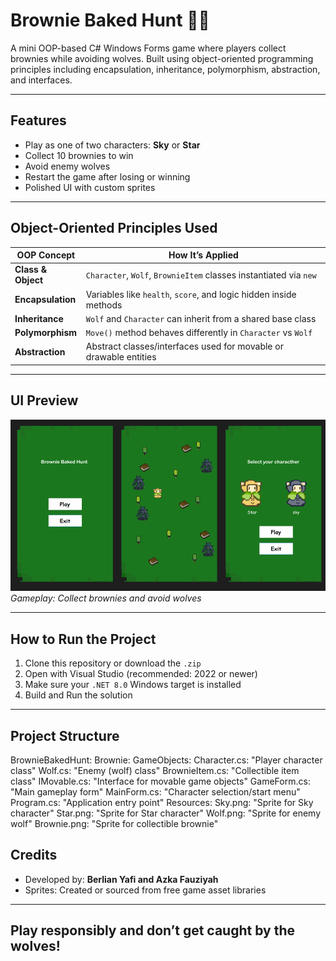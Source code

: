 # Brownie Baked Hunt 🍫🐺

A mini OOP-based C# Windows Forms game where players collect brownies while avoiding wolves. Built using object-oriented programming principles including encapsulation, inheritance, polymorphism, abstraction, and interfaces.

---

## Features

- Play as one of two characters: **Sky** or **Star**
- Collect 10 brownies to win
- Avoid enemy wolves
- Restart the game after losing or winning
- Polished UI with custom sprites

---

## Object-Oriented Principles Used

| OOP Concept     | How It’s Applied                                      |
|------------------|--------------------------------------------------------|
| **Class & Object** | `Character`, `Wolf`, `BrownieItem` classes instantiated via `new` |
| **Encapsulation** | Variables like `health`, `score`, and logic hidden inside methods |
| **Inheritance**   | `Wolf` and `Character` can inherit from a shared base class |
| **Polymorphism**  | `Move()` method behaves differently in `Character` vs `Wolf` |
| **Abstraction**   | Abstract classes/interfaces used for movable or drawable entities |

---

## UI Preview

![Game Screenshot](UIBrownie.png)
*Gameplay: Collect brownies and avoid wolves*

---

## How to Run the Project

1. Clone this repository or download the `.zip`  
2. Open with Visual Studio (recommended: 2022 or newer)
3. Make sure your `.NET 8.0` Windows target is installed
4. Build and Run the solution

---

## Project Structure

BrownieBakedHunt:
  Brownie:
    GameObjects:
      Character.cs: "Player character class"
      Wolf.cs: "Enemy (wolf) class"
      BrownieItem.cs: "Collectible item class"
      IMovable.cs: "Interface for movable game objects"
    GameForm.cs: "Main gameplay form"
    MainForm.cs: "Character selection/start menu"
    Program.cs: "Application entry point"
  Resources:
    Sky.png: "Sprite for Sky character"
    Star.png: "Sprite for Star character"
    Wolf.png: "Sprite for enemy wolf"
    Brownie.png: "Sprite for collectible brownie"



## Credits

- Developed by: **Berlian Yafi and Azka Fauziyah**
- Sprites: Created or sourced from free game asset libraries

---

## Play responsibly and don’t get caught by the wolves!